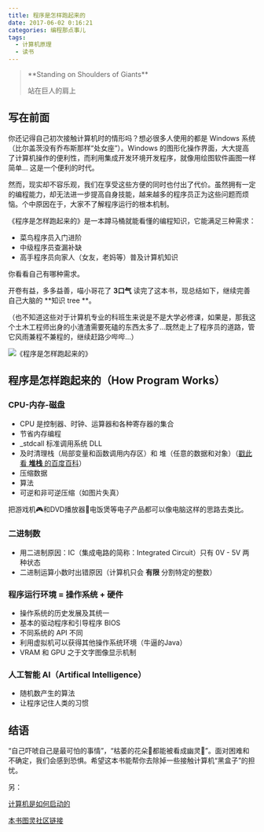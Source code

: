 ```yaml
---
title: 程序是怎样跑起来的
date: 2017-06-02 0:16:21
categories: 编程那点事儿
tags:
  - 计算机原理
  - 读书
---
```

<blockquote class="blockquote-center">**Standing on Shoulders of Giants**

站在巨人的肩上
</blockquote>

<!--more-->

## 写在前面

你还记得自己初次接触计算机时的情形吗？想必很多人使用的都是 Windows 系统（比尔盖茨没有乔布斯那样“处女座”）。Windows 的图形化操作界面，大大提高了计算机操作的便利性，而利用集成开发环境开发程序，就像用绘图软件画图一样简单... 这是一个便利的时代。

然而，现实却不容乐观，我们在享受这些方便的同时也付出了代价。虽然拥有一定的编程能力，却无法进一步提高自身技能，越来越多的程序员正为这些问题而烦恼。个中原因在于，大家不了解程序运行的根本机制。

《程序是怎样跑起来的》是一本蹲马桶就能看懂的编程知识，它能满足三种需求：
- 菜鸟程序员入门进阶
- 中级程序员查漏补缺
- 高手程序员向家人（女友，老妈等）普及计算机知识

你看看自己有哪种需求。

开卷有益，多多益善，喵小哥花了 **3口气** 读完了这本书，现总结如下，继续完善自己大脑的 **知识 tree **。

（也不知道这些对于计算机专业的科班生来说是不是大学必修课，如果是，那我这个土木工程师出身的小渣渣需要死磕的东西太多了...既然走上了程序员的道路，管它风雨兼程不兼程的，继续赶路少哔哔...）

![《程序是怎样跑起来的》](http://ogudt6aal.bkt.clouddn.com/image/%E3%80%8A%E7%A8%8B%E5%BA%8F%E6%98%AF%E6%80%8E%E6%A0%B7%E8%B7%91%E8%B5%B7%E6%9D%A5%E7%9A%84%E3%80%8B.jpeg "《程序是怎样跑起来的》")

## 程序是怎样跑起来的（How Program Works）

### CPU-内存-磁盘

- CPU 是控制器、时钟、运算器和各种寄存器的集合
- 节省内存编程
 - _stdcall 标准调用系统 DLL
 - 及时清理栈（局部变量和函数调用内存区）和 堆（任意的数据和对象）（[戳此看 **堆栈** 的百度百科](http://baike.baidu.com/link?url=AOHXjKZT3oDCGnkmCHd6p4dbruX0gVU0PtEKPgit-1_K4UBYuLZrK87zOF3dF2ReFOzpsax6hTwNAOmCL0eU65YSGzVZHuyDCIGXNzSIAgO "戳此看堆栈的百度百科")）
- 压缩数据
 - 算法
 - 可逆和非可逆压缩（如图片失真）

把游戏机🎮和DVD播放器🎵电饭煲等电子产品都可以像电脑这样的思路去类比。

### 二进制数

- 用二进制原因：IC（集成电路的简称：Integrated Circuit）只有 0V - 5V 两种状态
- 二进制运算小数时出错原因（计算机只会 **有限** 分割特定的整数）

### 程序运行环境 = 操作系统 + 硬件

- 操作系统的历史发展及其统一
- 基本的驱动程序和引导程序 BIOS
- 不同系统的 API 不同
- 利用虚拟机可以获得其他操作系统环境（牛逼的Java）
- VRAM 和 GPU 之于文字图像显示机制

### 人工智能 AI（Artifical Intelligence）

- 随机数产生的算法
- 让程序记住人类的习惯

## 结语

“自己吓唬自己是最可怕的事情”，“枯萎的花朵🥀都能被看成幽灵👻”。面对困难和不确定，我们会感到恐惧。希望这本书能帮你去除掉一些接触计算机“黑盒子”的担忧。

另：

[计算机是如何启动的](http://www.ruanyifeng.com/blog/2013/02/booting.html "计算机是如何启动的")

[本书图灵社区链接](http://www.ituring.com.cn/book/1136 "本书图灵社区链接")
